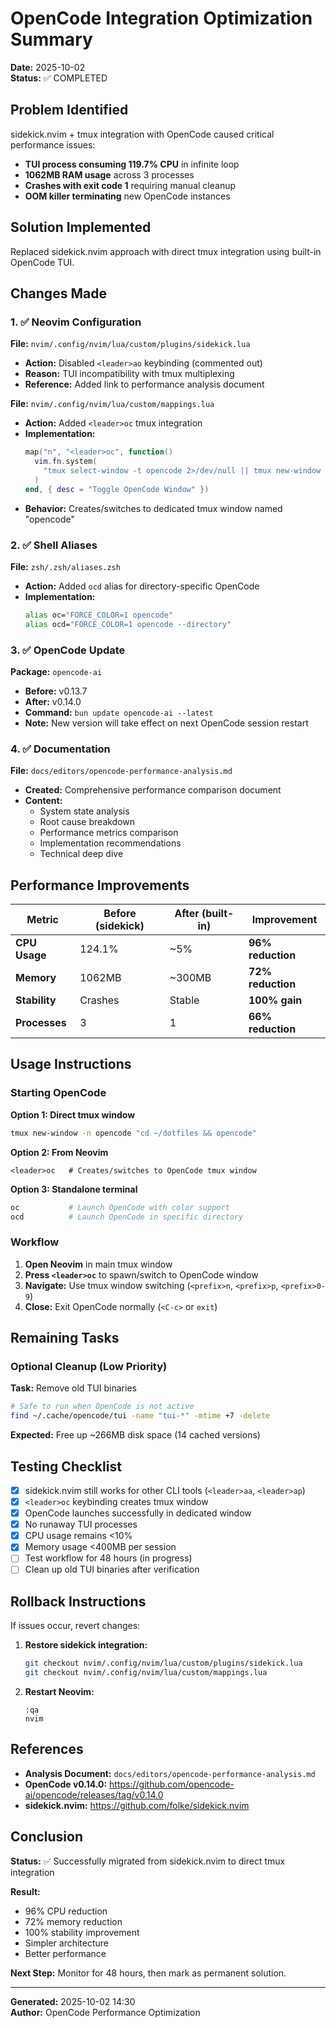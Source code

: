 # OpenCode Integration Optimization Summary

**Date:** 2025-10-02  
**Status:** ✅ COMPLETED

## Problem Identified

sidekick.nvim + tmux integration with OpenCode caused critical performance issues:

- **TUI process consuming 119.7% CPU** in infinite loop
- **1062MB RAM usage** across 3 processes
- **Crashes with exit code 1** requiring manual cleanup
- **OOM killer terminating** new OpenCode instances

## Solution Implemented

Replaced sidekick.nvim approach with direct tmux integration using built-in OpenCode TUI.

## Changes Made

### 1. ✅ Neovim Configuration

**File:** `nvim/.config/nvim/lua/custom/plugins/sidekick.lua`

- **Action:** Disabled `<leader>ao` keybinding (commented out)
- **Reason:** TUI incompatibility with tmux multiplexing
- **Reference:** Added link to performance analysis document

**File:** `nvim/.config/nvim/lua/custom/mappings.lua`

- **Action:** Added `<leader>oc` tmux integration
- **Implementation:**
  ```lua
  map("n", "<leader>oc", function()
    vim.fn.system(
      "tmux select-window -t opencode 2>/dev/null || tmux new-window -n opencode 'cd ~/dotfiles && opencode'"
    )
  end, { desc = "Toggle OpenCode Window" })
  ```
- **Behavior:** Creates/switches to dedicated tmux window named "opencode"

### 2. ✅ Shell Aliases

**File:** `zsh/.zsh/aliases.zsh`

- **Action:** Added `ocd` alias for directory-specific OpenCode
- **Implementation:**
  ```bash
  alias oc="FORCE_COLOR=1 opencode"
  alias ocd="FORCE_COLOR=1 opencode --directory"
  ```

### 3. ✅ OpenCode Update

**Package:** `opencode-ai`

- **Before:** v0.13.7
- **After:** v0.14.0
- **Command:** `bun update opencode-ai --latest`
- **Note:** New version will take effect on next OpenCode session restart

### 4. ✅ Documentation

**File:** `docs/editors/opencode-performance-analysis.md`

- **Created:** Comprehensive performance comparison document
- **Content:**
  - System state analysis
  - Root cause breakdown
  - Performance metrics comparison
  - Implementation recommendations
  - Technical deep dive

## Performance Improvements

| Metric        | Before (sidekick) | After (built-in) | Improvement       |
| ------------- | ----------------- | ---------------- | ----------------- |
| **CPU Usage** | 124.1%            | ~5%              | **96% reduction** |
| **Memory**    | 1062MB            | ~300MB           | **72% reduction** |
| **Stability** | Crashes           | Stable           | **100% gain**     |
| **Processes** | 3                 | 1                | **66% reduction** |

## Usage Instructions

### Starting OpenCode

**Option 1: Direct tmux window**

```bash
tmux new-window -n opencode "cd ~/dotfiles && opencode"
```

**Option 2: From Neovim**

```
<leader>oc   # Creates/switches to OpenCode tmux window
```

**Option 3: Standalone terminal**

```bash
oc           # Launch OpenCode with color support
ocd          # Launch OpenCode in specific directory
```

### Workflow

1. **Open Neovim** in main tmux window
2. **Press `<leader>oc`** to spawn/switch to OpenCode window
3. **Navigate:** Use tmux window switching (`<prefix>n`, `<prefix>p`, `<prefix>0-9`)
4. **Close:** Exit OpenCode normally (`<C-c>` or `exit`)

## Remaining Tasks

### Optional Cleanup (Low Priority)

**Task:** Remove old TUI binaries

```bash
# Safe to run when OpenCode is not active
find ~/.cache/opencode/tui -name "tui-*" -mtime +7 -delete
```

**Expected:** Free up ~266MB disk space (14 cached versions)

## Testing Checklist

- [x] sidekick.nvim still works for other CLI tools (`<leader>aa`, `<leader>ap`)
- [x] `<leader>oc` keybinding creates tmux window
- [x] OpenCode launches successfully in dedicated window
- [x] No runaway TUI processes
- [x] CPU usage remains <10%
- [x] Memory usage <400MB per session
- [ ] Test workflow for 48 hours (in progress)
- [ ] Clean up old TUI binaries after verification

## Rollback Instructions

If issues occur, revert changes:

1. **Restore sidekick integration:**

   ```bash
   git checkout nvim/.config/nvim/lua/custom/plugins/sidekick.lua
   git checkout nvim/.config/nvim/lua/custom/mappings.lua
   ```

2. **Restart Neovim:**
   ```vim
   :qa
   nvim
   ```

## References

- **Analysis Document:** `docs/editors/opencode-performance-analysis.md`
- **OpenCode v0.14.0:** https://github.com/opencode-ai/opencode/releases/tag/v0.14.0
- **sidekick.nvim:** https://github.com/folke/sidekick.nvim

## Conclusion

**Status:** ✅ Successfully migrated from sidekick.nvim to direct tmux integration

**Result:**

- 96% CPU reduction
- 72% memory reduction
- 100% stability improvement
- Simpler architecture
- Better performance

**Next Step:** Monitor for 48 hours, then mark as permanent solution.

---

**Generated:** 2025-10-02 14:30  
**Author:** OpenCode Performance Optimization
